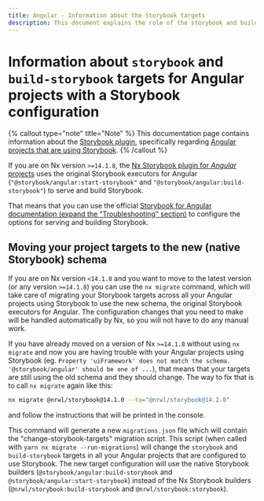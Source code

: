 ```yaml
---
title: Angular - Information about the Storybook targets
description: This document explains the role of the storybook and build-storybook targets in Angular projects with a Storybook configuration, and specifically which executors are used for them.
---
```


# Information about `storybook` and `build-storybook` targets for Angular projects with a Storybook configuration

{% callout type="note" title="Note" %}
This documentation page contains information about the [Storybook plugin](/packages/storybook), specifically regarding [Angular projects that are using Storybook](/packages/storybook/documents/overview-angular).
{% /callout %}

If you are on Nx version `>=14.1.8`, the [Nx Storybook plugin for _Angular_ projects](/packages/storybook/documents/overview-angular) uses the original Storybook executors for Angular (`"@storybook/angular:start-storybook"` and `"@storybook/angular:build-storybook"`) to serve and build Storybook.

That means that you can use the official [Storybook for Angular documentation (expand the "Troubleshooting" section)](https://storybook.js.org/docs/angular/get-started/install#troubleshooting) to configure the options for serving and building Storybook.

## Moving your project targets to the new (native Storybook) schema

If you are on Nx version `<14.1.8` and you want to move to the latest version (or any version `>=14.1.8`) you can use the `nx migrate` command, which will take care of migrating your Storybook targets across all your Angular projects using Storybook to use the new schema, the original Storybook executors for Angular. The configuration changes that you need to make will be handled automatically by Nx, so you will not have to do any manual work.

If you have already moved on a version of Nx `>=14.1.8` without using `nx migrate` and now you are having trouble with your Angular projects using Storybook (eg. `Property 'uiFramework' does not match the schema. '@storybook/angular' should be one of ...`), that means that your targets are still using the old schema and they should change. The way to fix that is to call `nx migrate` again like this:

```bash
nx migrate @nrwl/storybook@14.1.0 --to="@nrwl/storybook@14.2.0"
```

and follow the instructions that will be printed in the console.

This command will generate a new `migrations.json` file which will contain the "change-storybook-targets" migration script. This script (when called with `yarn nx migrate --run-migrations`) will change the `storybook` and `build-storybook` targets in all your Angular projects that are configured to use Storybook. The new target configuration will use the native Storybook builders (`@storybook/angular:build-storybook` and `@storybook/angular:start-storybook`) instead of the Nx Storybook builders (`@nrwl/storybook:build-storybook` and `@nrwl/storybook:storybook`).
